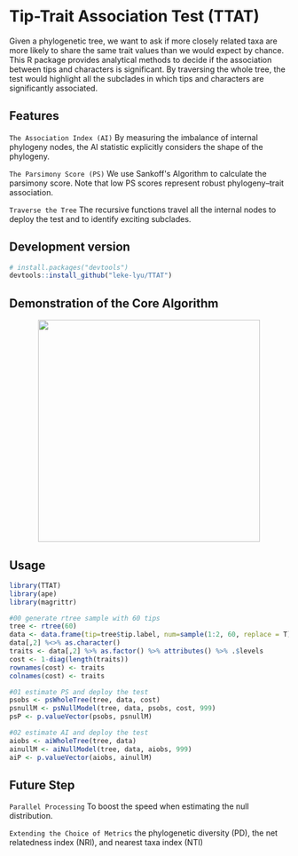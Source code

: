 # Tip-Trait Association Test (TTAT)
Given a phylogenetic tree, we want to ask if more closely related taxa are more likely to share the same trait values than we would expect by chance. This R package provides analytical methods to decide if the association between tips and characters is significant. By traversing the whole tree, the test would highlight all the subclades in which tips and characters are significantly associated.

## Features
`The Association Index (AI)` By measuring the imbalance of internal phylogeny nodes, the AI statistic explicitly considers the shape of the phylogeny.

`The Parsimony Score (PS)` We use Sankoff's Algorithm to calculate the parsimony score. Note that low PS scores represent robust phylogeny–trait association.

`Traverse the Tree` The recursive functions travel all the internal nodes to deploy the test and to identify exciting subclades.

## Development version
``` r
# install.packages("devtools")
devtools::install_github("leke-lyu/TTAT")
```

## Demonstration of the Core Algorithm
<p align="center">
  <img src="https://github.com/leke-lyu/TTAT/files/9640247/AssociationTest.pdf" width="400" height="400"/>
</p>


## Usage
``` r
library(TTAT)
library(ape)
library(magrittr)

#00 generate rtree sample with 60 tips
tree <- rtree(60)
data <- data.frame(tip=tree$tip.label, num=sample(1:2, 60, replace = T))
data[,2] %<>% as.character()
traits <- data[,2] %>% as.factor() %>% attributes() %>% .$levels
cost <- 1-diag(length(traits))
rownames(cost) <- traits
colnames(cost) <- traits

#01 estimate PS and deploy the test
psobs <- psWholeTree(tree, data, cost)
psnullM <- psNullModel(tree, data, psobs, cost, 999)
psP <- p.valueVector(psobs, psnullM)

#02 estimate AI and deploy the test
aiobs <- aiWholeTree(tree, data)
ainullM <- aiNullModel(tree, data, aiobs, 999)
aiP <- p.valueVector(aiobs, ainullM)

```

## Future Step
`Parallel Processing` To boost the speed when estimating the null distribution.

`Extending the Choice of Metrics` the phylogenetic diversity (PD), the net relatedness index (NRI), and nearest taxa index (NTI)
